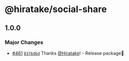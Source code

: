 # @hiratake/social-share

## 1.0.0

### Major Changes

- [#461](https://github.com/Hiratake/hiratake-web/pull/461) [`8376dbd`](https://github.com/Hiratake/hiratake-web/commit/8376dbdf14a19d7d65e34c48e9d265c9d6f1db7d) Thanks [@Hiratake](https://github.com/Hiratake)! - Release package🎉
